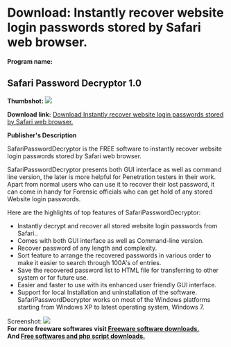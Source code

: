# Download: Instantly recover website login passwords stored by Safari web browser.

**Program name:**

## Safari Password Decryptor 1.0

  
**Thumbshot:** ![](http://www.freewarefiles.com/screenshot/safaripassworddecryptor_md.jpg)   
  
**Download link:** [Download Instantly recover website login passwords stored by Safari web browser.](http://freesoftwares.boysofts.com/Safari-Password-Decryptor_program_63603.html)  
  


**Publisher's Description**  
  


SafariPasswordDecryptor is the FREE software to instantly recover website login passwords stored by Safari web browser. 

SafariPasswordDecryptor presents both GUI interface as well as command line version, the later is more helpful for Penetration testers in their work. Apart from normal users who can use it to recover their lost password, it can come in handy for Forensic officials who can get hold of any stored Website login passwords.

Here are the highlights of top features of SafariPasswordDecryptor:

  * Instantly decrypt and recover all stored website login passwords from Safari.. 
  * Comes with both GUI interface as well as Command-line version. 
  * Recover password of any length and complexity. 
  * Sort feature to arrange the recovered passwords in various order to make it easier to search through 100A's of entries. 
  * Save the recovered password list to HTML file for transferring to other system or for future use. 
  * Easier and faster to use with its enhanced user friendly GUI interface. 
  * Support for local Installation and uninstallation of the software. 
SafariPasswordDecryptor works on most of the Windows platforms starting from Windows XP to latest operating system, Windows 7. 

  
  
Screenshot: ![](http://www.freewarefiles.com/screenshot/safaripassworddecryptor.jpg)   
**For more freeware softwares visit [Freeware software downloads.](http://freesoftwares.boysofts.com/)**   
**And [Free softwares and php script downloads.](http://www.boysofts.com/)**
